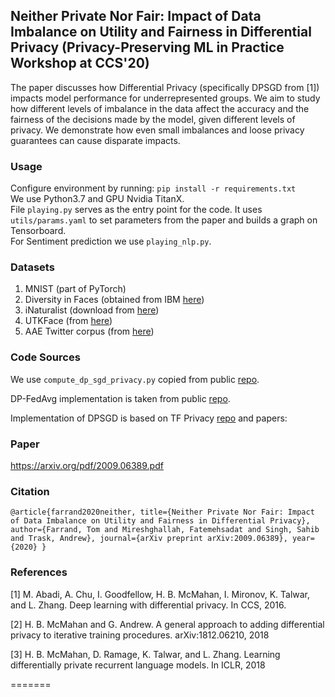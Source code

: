 ## Neither Private Nor Fair: Impact of Data Imbalance on Utility and Fairness in Differential Privacy (Privacy-Preserving ML in Practice Workshop at CCS'20)
The paper discusses how Differential Privacy (specifically DPSGD from [1]) impacts model performance for underrepresented groups. 
We aim to study how different levels of imbalance in the data affect the accuracy and the fairness of the decisions made by the model, given different levels of privacy. We demonstrate how even small imbalances and loose privacy guarantees can cause disparate impacts.

### Usage
Configure environment by running: `pip install -r requirements.txt` <br />
We use Python3.7 and GPU Nvidia TitanX. <br />
File `playing.py` serves as the entry point for the code. It uses `utils/params.yaml` to set parameters from the paper and builds a graph on Tensorboard. <br />
For Sentiment prediction we use `playing_nlp.py`.


### Datasets
1. MNIST (part of PyTorch)
2. Diversity in Faces (obtained from IBM [here](https://www.research.ibm.com/artificial-intelligence/trusted-ai/diversity-in-faces/#access))
3. iNaturalist (download from [here](https://github.com/visipedia/inat_comp))
4. UTKFace (from [here](http://aicip.eecs.utk.edu/wiki/UTKFace))
5. AAE Twitter corpus (from [here](http://slanglab.cs.umass.edu/TwitterAAE/))

### Code Sources
We use `compute_dp_sgd_privacy.py` copied from public [repo](https://github.com/tensorflow/privacy).

DP-FedAvg implementation is taken from public [repo](https://github.com/ebagdasa/backdoor_federated_learning).  

Implementation of DPSGD is based on TF Privacy [repo](https://github.com/tensorflow/privacy) and papers:

### Paper
https://arxiv.org/pdf/2009.06389.pdf

### Citation
`@article{farrand2020neither,
  title={Neither Private Nor Fair: Impact of Data Imbalance on Utility and Fairness in Differential Privacy},
  author={Farrand, Tom and Mireshghallah, Fatemehsadat and Singh, Sahib and Trask, Andrew},
  journal={arXiv preprint arXiv:2009.06389},
  year={2020}
}`

### References
[1] M. Abadi, A. Chu, I. Goodfellow, H. B. McMahan, I. Mironov, K. Talwar, and L. Zhang. Deep learning with differential privacy. In CCS, 2016.

[2] H. B. McMahan and G. Andrew. A general approach to adding differential privacy to iterative training procedures. arXiv:1812.06210, 2018

[3] H. B. McMahan, D. Ramage, K. Talwar, and L. Zhang. Learning differentially private recurrent language models. In ICLR, 2018

=======
